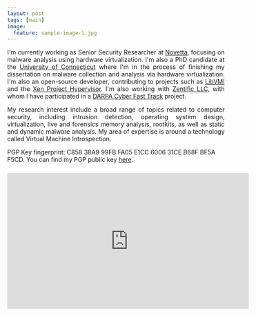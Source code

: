 ```yaml
---
layout: post
tags: [main]
image:
  feature: sample-image-1.jpg
---
```


<p align="justify">
I'm currently working as Senior Security Researcher at <a href="https://www.novetta.com">Novetta</a>, focusing on malware analysis using hardware virtualization. I'm also a PhD candidate at the <a href="http://cse.uconn.edu">University of Connecticut</a> where I'm in the process of finishing my dissertation on malware collection and analysis via hardware virtualization. I'm also an open-source developer, contributing to projects such as <a href="http://libvmi.com">LibVMI</a> and the <a href="http://xenproject.org">Xen Project Hypervisor</a>. I'm also working with <a href="http://zentific.com">Zentific LLC</a>, with whom I have participated in a <a href="http://www.darpa.mil/opencatalog/CFT.html">DARPA Cyber Fast Track</a> project.
</p>

<p align="justify">
My research interest include a broad range of topics related to computer security, including intrusion detection, operating system design, virtualization, live and forensics memory analysis, rootkits, as well as static and dynamic malware analysis. My area of expertise is around a technology called Virtual Machine Introspection.
</p>

<p>
PGP Key fingerprint: C858 38A9 99FB FA05 E1CC  6006 31CE B68F BF5A F5CD. You can find my PGP public key <a href="https://pgp.mit.edu/pks/lookup?search=tamas%40tklengyel.com&op=index&fingerprint=on&exact=on">here</a>.
</p>

<h3>
<iframe width="560" height="315" src="https://www.youtube.com/embed/ElggombHA8E?rel=0" frameborder="0" allowfullscreen></iframe>
</h3>
